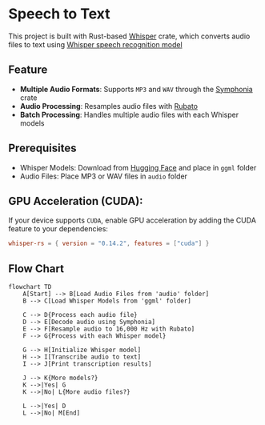 # Speech to Text

This project is built with Rust-based [Whisper](https://github.com/tazz4843/whisper-rs) crate, which converts audio
files to text using [Whisper speech recognition model](https://huggingface.co/ggerganov/whisper.cpp/tree/main)

## Feature

- **Multiple Audio Formats**: Supports `MP3` and `WAV` through the [Symphonia](https://github.com/pdeljanov/Symphonia)
  crate
- **Audio Processing**: Resamples audio files with [Rubato](https://github.com/HEnquist/rubato)
- **Batch Processing**: Handles multiple audio files with each Whisper models

## Prerequisites

- Whisper Models: Download from [Hugging Face](https://huggingface.co/ggerganov/whisper.cpp/tree/main) and place in
  `ggml` folder
- Audio Files: Place MP3 or WAV files in `audio` folder

## GPU Acceleration (CUDA):

If your device supports `CUDA`, enable GPU acceleration by adding the CUDA feature to your dependencies:

```toml
whisper-rs = { version = "0.14.2", features = ["cuda"] }
```

## Flow Chart

```mermaid
flowchart TD
    A[Start] --> B[Load Audio Files from 'audio' folder]
    B --> C[Load Whisper Models from 'ggml' folder]

    C --> D{Process each audio file}
    D --> E[Decode audio using Symphonia]
    E --> F[Resample audio to 16,000 Hz with Rubato]
    F --> G{Process with each Whisper model}

    G --> H[Initialize Whisper model]
    H --> I[Transcribe audio to text]
    I --> J[Print transcription results]

    J --> K{More models?}
    K -->|Yes| G
    K -->|No| L{More audio files?}

    L -->|Yes| D
    L -->|No| M[End]

```
